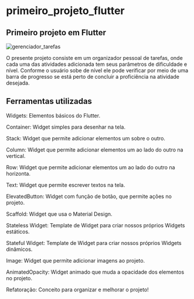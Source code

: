 # primeiro_projeto_flutter

## Primeiro projeto em Flutter

![gerenciador_tarefas](https://user-images.githubusercontent.com/67009679/210006567-9375339a-bbc8-4ba3-9467-c3fcfd8ad695.gif)

O presente projeto consiste em um organizador pessoal de tarefas, onde cada uma das atividades
adicionada tem seus parâmetros de dificuldade e nível. Conforme o usuário sobe de nível ele pode
verificar por meio de uma barra de progresso se está perto de concluir a proficiência na atividade desejada.

## Ferramentas utilizadas

Widgets: Elementos básicos do Flutter. 

Container: Widget simples para desenhar na tela. 

Stack: Widget que permite adicionar elementos um sobre o outro. 

Column: Widget que permite adicionar elementos um ao lado do outro na vertical. 

Row: Widget que permite adicionar elementos um ao lado do outro na horizonta. 

Text: Widget que permite escrever textos na tela. 

ElevatedButton: Widget com função de botão, que permite ações no projeto. 

Scaffold: Widget que usa o Material Design.

Stateless Widget: Template de Widget para criar nossos próprios Widgets estáticos. 

Stateful Widget: Template de Widget para criar nossos próprios Widgets dinâmicos. 

Image: Widget que permite adicionar imagens ao projeto. 

AnimatedOpacity: Widget animado que muda a opacidade dos elementos no projeto.

Refatoração: Conceito para organizar e melhorar o projeto!
